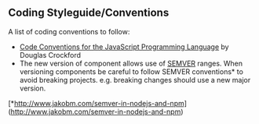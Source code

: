 ## Coding Styleguide/Conventions

A list of coding conventions to follow:

- [Code Conventions for the JavaScript Programming Language](http://javascript.crockford.com/code.html) by Douglas Crockford
- The new version of component allows use of [SEMVER](http://semver-ftw.org/) ranges. When versioning components be careful to follow SEMVER conventions* to avoid breaking projects. e.g. breaking changes should use a new major version.

[*http://www.jakobm.com/semver-in-nodejs-and-npm] (http://www.jakobm.com/semver-in-nodejs-and-npm)
